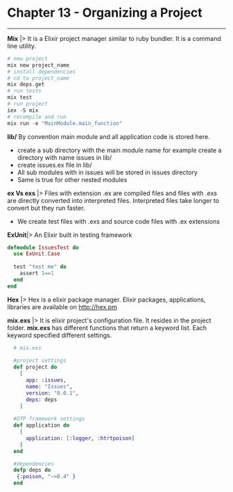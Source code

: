 # Chapter 13 - Organizing a Project
------
**Mix** |> It is a Elixir project manager similar to ruby bundler. It is a command line utility.
```elixir
# new project
mix new project_name
# install dependencies
# cd to project_name
mix deps.get
# run tests
mix test
# run project
iex -S mix 
# recompile and run
mix run -e "MainModule.main_function" 
```
 
 **lib/** By convention main module and all application code is stored here.
 
 * create a sub directory with the main module name for example create a directory with name issues in lib/ 
 * create issues.ex file in lib/ 
 * All sub modules with in issues will be stored in issues directory
 * Same is true for other nested modules    

**ex Vs exs** |> Files with extension .ex are compiled files and files with .exs are directly converted into interpreted files. Interpreted files take longer to convert but they run faster.

* We create test files with .exs and source code files with .ex extensions

**ExUnit**|> An Elixir built in testing framework
```elixir
defmodule IssuesTest do
  use ExUnit.Case
 
  test "test me" do
    assert 1==1 
  end 
end
```

**Hex** |> Hex is a elixir package manager. Elixir packages, applications, libraries are available on http://hex.pm 

**mix.exs** |> It is elixir project's configuration file. It resides in the project folder. **mix.exs** has different functions that return a keyword list. Each keyword specified different settings.

```elixir
  # mix.exs
  
  #project settings
  def project do
    [
      app: :issues,
      name: "Issues",
      version: "0.0.1",
      deps: deps 
    ]
  
  #OTP framework settings
  def application do
    [
      application: [:logger, :htrtpoison]
    ]
  end 

  #dependencies  
  defp deps do
   {:poison, "~>0.4" }
  end
```

  

  

